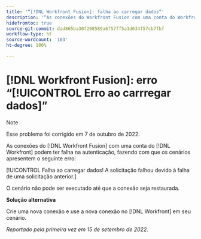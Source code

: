 ```yaml
---
title: '“[!DNL Workfront Fusion]: falha ao carregar dados”'
description: '“As conexões do Workfront Fusion com uma conta do Workfront podem ter falha na autenticação, fazendo com que os cenários apresentem o seguinte erro: falha ao carregar dados! A solicitação falhou devido à falha de uma solicitação anterior.'
hidefromtoc: true
source-git-commit: dad865ba30f208589a6f57ff5a1d634f57cb7fbf
workflow-type: ht
source-wordcount: '103'
ht-degree: 100%

---
```



# [!DNL Workfront Fusion]: erro “[!UICONTROL Erro ao carrregar dados]”

>[!NOTE]
>
>Esse problema foi corrigido em 7 de outubro de 2022.

As conexões do [!DNL Workfront Fusion] com uma conta do [!DNL Workfront] podem ter falha na autenticação, fazendo com que os cenários apresentem o seguinte erro:

[!UICONTROL Falha ao carregar dados! A solicitação falhou devido à falha de uma solicitação anterior.]

O cenário não pode ser executado até que a conexão seja restaurada.

**Solução alternativa**

Crie uma nova conexão e use a nova conexão no [!DNL Workfront] em seu cenário.

_Reportado pela primeira vez em 15 de setembro de 2022._
